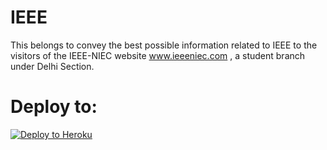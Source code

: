 # IEEE
This belongs to convey the best possible information related to IEEE to the visitors of the IEEE-NIEC website www.ieeeniec.com , a student branch under Delhi Section.
# Deploy to:
[![Deploy to Heroku](https://www.herokucdn.com/deploy/button.svg)](https://heroku.com/deploy)
